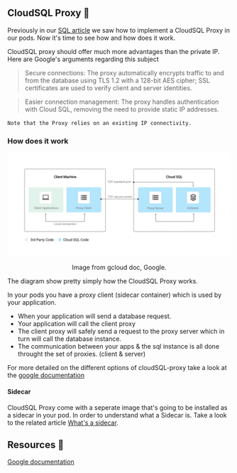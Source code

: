 ## CloudSQL Proxy 🚧

Previously in our [SQL article](sql.md) we saw how to implement a CloudSQL Proxy in our pods. Now it's time to see how and how does it work.

CloudSQL proxy should offer much more advantages than the private IP. Here are Google's arguments regarding this subject

> Secure connections: The proxy automatically encrypts traffic to and from the database using TLS 1.2 with a 128-bit AES cipher; SSL certificates are used to verify client and server identities.

> Easier connection management: The proxy handles authentication with Cloud SQL, removing the need to provide static IP addresses.

```shell
Note that the Proxy relies on an existing IP connectivity.
```

### How does it work

<p align="center">
  <img src="../img/proxyconnection.svg" alt="drawing" width="600"/>
</p>
<p align="center">Image from gcloud doc, Google.</p>

The diagram show pretty simply how the CloudSQL Proxy works.

In your pods you have a proxy client (sidecar container) which is used by your application. 
- When your application will send a database request. 
- Your application will call the client proxy 
- The client proxy will safely send a request to the proxy server which in turn will call the database instance.
- The communication between your apps & the sql instance is all done throught the set of proxies. (client & server)

For more detailed on the different options of cloudSQL-proxy take a look at the [google documentation](https://cloud.google.com/sql/docs/mysql/sql-proxy?hl=en)

#### Sidecar

CloudSQL Proxy come with a seperate image that's going to be installed as a sidecar in your pod. In order to understand what a Sidecar is. Take a look to the related article [What's a sidecar](../k8s/architecture.md#Pod).

## Resources 📕

[Google documentation](https://cloud.google.com/sql/docs/mysql/sql-proxy?hl=en)

